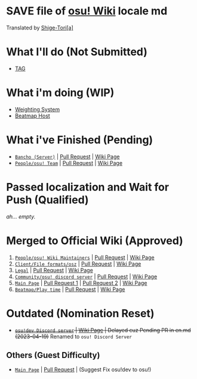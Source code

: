 # SAVE file of [osu! Wiki](https://github.com/ppy/osu-wiki) locale md
Translated by [Shige-Tori[a]](https://osu.ppy.sh/u/4459449)

# What I'll do (Not Submitted)
* [TAG](https://github.com/Sitoria/osuwiki-kor-locale/blob/main/Beatmap/%ED%83%9C%EA%B7%B8.md)

# What i'm doing (WIP)
* [Weighting System](https://github.com/Sitoria/osuwiki-kor-locale/blob/main/Performance_points/%EA%B0%80%EC%A4%91%EC%B9%98%20%EC%8B%9C%EC%8A%A4%ED%85%9C.md)
* [Beatmap Host](https://github.com/Sitoria/osuwiki-kor-locale/blob/main/Beatmap/%EB%B9%84%ED%8A%B8%EB%A7%B5%20%ED%98%B8%EC%8A%A4%ED%8A%B8.md)

# What i've Finished (Pending)
* [`Bancho (Server)`](https://github.com/Sitoria/osuwiki-kor-locale/blob/main/Wiki/%EB%B0%98%EC%B5%B8%20(%EC%84%9C%EB%B2%84).md) | [Pull Request](https://github.com/ppy/osu-wiki/pull/9323) | [Wiki Page](https://osu.ppy.sh/wiki/ko/Bancho_(server))
* [`People/osu! Team`](https://github.com/Sitoria/osuwiki-kor-locale/blob/main/People/%EC%98%A4%EC%8A%A4%20%ED%8C%80%EC%9B%90%EB%93%A4.md) | [Pull Request](https://github.com/ppy/osu-wiki/pull/9297) | [Wiki Page](https://osu.ppy.sh/wiki/ko/People/osu!_team)

# Passed localization and Wait for Push (Qualified)
*ah... empty.*

# Merged to Official Wiki (Approved)
1. [`People/osu! Wiki Maintainers`](https://github.com/Sitoria/osuwiki-kor-locale/blob/main/People/%EC%9C%84%ED%82%A4%20%EA%B4%80%EB%A6%AC%EC%9E%90.md) | [Pull Request](https://github.com/ppy/osu-wiki/pull/9150) | [Wiki Page](https://osu.ppy.sh/wiki/ko/People/osu!_wiki_maintainers) 
2. [`Client/File formats/osz`](https://github.com/Sitoria/osuwiki-kor-locale/blob/main/Client/File%20Format/osz%20(%ED%99%95%EC%9E%A5%EC%9E%90).md) | [Pull Request](https://github.com/ppy/osu-wiki/pull/9152) | [Wiki Page](https://osu.ppy.sh/wiki/ko/Client/File_formats/Osz_(file_format))
3. [`Legal`](https://github.com/Sitoria/osuwiki-kor-locale/blob/main/Wiki/%EB%B2%95%EB%A5%A0.md) | [Pull Request](https://github.com/ppy/osu-wiki/pull/9173) | [Wiki Page](https://osu.ppy.sh/legal/ko)
4. [`Community/osu! discord server`](https://github.com/Sitoria/osuwiki-kor-locale/blob/main/Community/osu!%20%EB%94%94%EC%BD%94%20%EC%84%9C%EB%B2%84.md) | [Pull Request](https://github.com/ppy/osu-wiki/pull/9174) | [Wiki Page](https://osu.ppy.sh/wiki/ko/Community/osu!_Discord_server)
5. [`Main Page`](https://github.com/Sitoria/osuwiki-kor-locale/blob/main/Wiki/%EB%A9%94%EC%9D%B8%ED%8E%98%EC%9D%B4%EC%A7%80.md) | [Pull Request 1](https://github.com/ppy/osu-wiki/pull/9225) | [Pull Request 2](https://github.com/ppy/osu-wiki/pull/9296) | [Wiki Page](https://osu.ppy.sh/wiki/ko/Main_Page)
6. [`Beatmap/Play time`](https://github.com/Sitoria/osuwiki-kor-locale/blob/main/Beatmap/%ED%94%8C%ED%83%90.md) | [Pull Request](https://github.com/ppy/osu-wiki/pull/9328) | [Wiki Page](https://osu.ppy.sh/wiki/ko/Beatmap/Play_time)

# Outdated (Nomination Reset)
* ~~[`osu!dev Discord server`](https://github.com/Sitoria/osuwiki-kor-locale/blob/main/Community/osu!%20%EA%B0%9C%EB%B0%9C%20%EB%94%94%EC%BD%94%EC%84%AD.md) | [Wiki Page](https://osu.ppy.sh/wiki/ko/Community/osu!dev_Discord_server) | Delayed cuz Pending PR in en.md (2023-04-19)~~ Renamed to `osu! Discord Server`

## Others (Guest Difficulty)
* [`Main Page`](https://github.com/ppy/osu-wiki/pull/9196/commits/a2ed572e4c468589168085837a2486d8a6442336) | [Pull Request](https://github.com/ppy/osu-wiki/pull/9196) | (Suggest Fix osu!dev to osu!)
